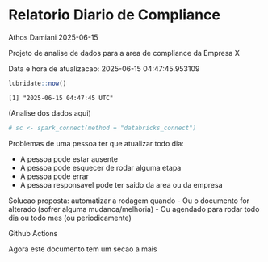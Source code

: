 # Relatorio Diario de Compliance
Athos Damiani
2025-06-15

Projeto de analise de dados para a area de compliance da Empresa X

Data e hora de atualizacao: 2025-06-15 04:47:45.953109

``` r
lubridate::now()
```

    [1] "2025-06-15 04:47:45 UTC"

(Analise dos dados aqui)

``` r
# sc <- spark_connect(method = "databricks_connect")
```

Problemas de uma pessoa ter que atualizar todo dia:

-   A pessoa pode estar ausente
-   A pessoa pode esquecer de rodar alguma etapa
-   A pessoa pode errar
-   A pessoa responsavel pode ter saido da area ou da empresa

Solucao proposta: automatizar a rodagem quando - Ou o documento for
alterado (sofrer alguma mudanca/melhoria) - Ou agendado para rodar todo
dia ou todo mes (ou periodicamente)

Github Actions

Agora este documento tem um secao a mais
